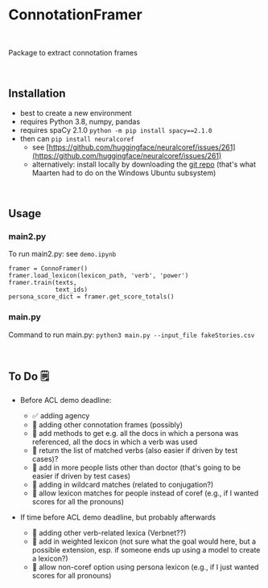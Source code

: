 # ConnotationFramer

<br>

Package to extract connotation frames

<br>

## Installation

- best to create a new environment
- requires Python 3.8, numpy, pandas
- requires spaCy 2.1.0 `python -m pip install spacy==2.1.0`
- then can `pip install neuralcoref`
   - see [https://github.com/huggingface/neuralcoref/issues/261](https://github.com/huggingface/neuralcoref/issues/261)
   - alternatively: install locally by downloading the [git repo](https://github.com/huggingface/neuralcoref) (that's what Maarten had to do on the Windows Ubuntu subsystem)


<br>


## Usage

### main2.py
To run main2.py: see `demo.ipynb`

```
framer = ConnoFramer()  
framer.load_lexicon(lexicon_path, 'verb', 'power')
framer.train(texts,
             text_ids)
persona_score_dict = framer.get_score_totals()  
```

### main.py
Command to run main.py: `python3 main.py --input_file fakeStories.csv`

<br>

## To Do 🗒️

- Before ACL demo deadline:
   - ✅ adding agency
   - 🔲 adding other connotation frames (possibly)
   - 🔲 add methods to get e.g. all the docs in which a persona was referenced, all the docs in which a verb was used
   - 🔲 return the list of matched verbs (also easier if driven by test cases)?
   - 🔲 add in more people lists other than doctor (that's going to be easier if driven by test cases)
   - 🔲 adding in wildcard matches (related to conjugation?)
   - 🔲 allow lexicon matches for people instead of coref (e.g., if I wanted scores for all the pronouns)
   
- If time before ACL demo deadline, but probably afterwards
   - 🔲 adding other verb-related lexica (Verbnet??)
   - 🔲 add in weighted lexicon (not sure what the goal would here, but a possible extension, esp. if someone ends up using a model to create a lexicon?)
   - 🔲 allow non-coref option using persona lexicon (e.g., if I just wanted scores for all pronouns)




